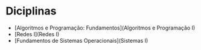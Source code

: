 # Diciplinas

+ [Algoritmos e Programação: Fundamentos](Algoritmos e Programação I)
+ [Redes I](Redes I)
+ [Fundamentos de Sistemas Operacionais](Sistemas I)
